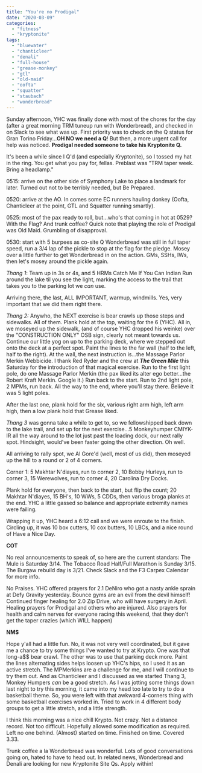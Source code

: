```yaml
---
title: "You're no Prodigal"
date: "2020-03-09"
categories: 
  - "fitness"
  - "kryptonite"
tags: 
  - "bluewater"
  - "chanticleer"
  - "denali"
  - "full-house"
  - "grease-monkey"
  - "gtl"
  - "old-maid"
  - "oofta"
  - "squatter"
  - "staubach"
  - "wonderbread"
---
```


Sunday afternoon, YHC was finally done with most of the chores for the day (after a great morning TRM tuneup run with Wonderbread), and checked in on Slack to see what was up. First priority was to check on the Q status for Gran Torino Friday...**OH NO we need a Q**! But then, a more urgent call for help was noticed. **Prodigal needed someone to take his Kryptonite Q.**

It's been a while since I Q'd (and especially Kryptonite), so I tossed my hat in the ring. You get what you pay for, fellas. Preblast was "TRM taper week. Bring a headlamp."

0515: arrive on the other side of Symphony Lake to place a landmark for later. Turned out not to be terribly needed, but Be Prepared.

0520: arrive at the AO. In comes some EC runners hauling donkey (Oofta, Chanticleer at the point, GTL and Squatter running smartly).

0525: most of the pax ready to roll, but...who's that coming in hot at 0529? With the Flag? And trunk coffee? Quick note that playing the role of Prodigal was Old Maid. Grumbling of disapproval.

0530: start with 5 burpees as co-site Q Wonderbread was still in full taper speed, run a 3/4 lap of the pickle to stop at the flag for the pledge. Mosey over a little further to get Wonderbread in on the action. GMs, SSHs, IWs, then let's mosey around the pickle again.

_Thang 1_: Team up in 3s or 4s, and 5 HRMs Catch Me If You Can Indian Run around the lake til you see the light, marking the access to the trail that takes you to the parking lot we _can_ use.

Arriving there, the last, ALL IMPORTANT, warmup, windmills. Yes, very important that we did them right there.

_Thang 2:_ Anywho, the NEXT exercise is bear crawls up those steps and sidewalks. All of them. Plank hold at the top, waiting for the 6 (YHC). All in, we moseyed up the sidewalk, (and of course YHC dropped his weinke) over the "CONSTRUCTION ONLY" OSB sign, clearly not meant towards us. Continue our little yog on up to the parking deck, where we stepped out onto the deck at a perfect spot. Paint the lines to the far wall (half to the left, half to the right). At the wall, the next instruction is...the Massage Parlor Merkin Webbicide. I thank Red Ryder and the crew at **_The Green Mile_** this Saturday for the introduction of that magical exercise. Run to the first light pole, do one Massage Parlor Merkin (the pax liked its alter ego better...the Robert Kraft Merkin. Google it.) Run back to the start. Run to 2nd light pole, 2 MPMs, run back. All the way to the end, where you'll stay there. Believe it was 5 light poles.

After the last one, plank hold for the six, various right arm high, left arm high, then a low plank hold that Grease liked.

_Thang 3_ was gonna take a while to get to, so we fellowshipped back down to the lake trail, and set up for the next exercise...5 Monkeyhumper CMIYK-IR all the way around to the lot just past the loading dock, our next rally spot. Hindsight, would've been faster going the other direction. Oh well.

All arriving to rally spot, we Al Gore'd (well, most of us did), then moseyed up the hill to a round or 2 of 4 corners.

Corner 1: 5 Makhtar N'diayes, run to corner 2, 10 Bobby Hurleys, run to corner 3, 15 Werewolves, run to corner 4, 20 Carolina Dry Docks.

Plank hold for everyone, then back to the start, but flip the count; 20 Makhtar N'diayes, 15 BH's, 10 WWs, 5 CDDs, then various broga planks at the end. YHC a little gassed so balance and appropriate extremity names were failing.

Wrapping it up, YHC heard a 6:12 call and we were enroute to the finish. Circling up, it was 10 box cutters, 10 cox butters, 10 LBCs, and a nice round of Have a Nice Day.

**COT**

No real announcements to speak of, so here are the current standars: The Mule is Saturday 3/14. The Tobacco Road Half/Full Marathon is Sunday 3/15. The Burgaw rebuild day is 3/21. Check Slack and the F3 Carpex Calendar for more info.

No Praises. YHC offered prayers for 2.1 DeNiro who got a nasty ankle sprain at Defy Gravity yesterday. Bounce gyms are an evil from the devil himself! Continued finger healing for 2.0 Zip Drive, who will have surgery in April. Healing prayers for Prodigal and others who are injured. Also prayers for health and calm nerves for everyone racing this weekend, that they don't get the taper crazies (which WILL happen)

**NMS**

Hope y'all had a little fun. No, it was not very well coordinated, but it gave me a chance to try some things I've wanted to try at Krypto. One was that long-a$$ bear crawl. The other was to use that parking deck more. Paint the lines alternating sides helps loosen up YHC's hips, so I used it as an active stretch. The MPMerkins are a challenge for me, and I will continue to try them out. And as Chanticleer and I discussed as we started Thang 3, Monkey Humpers _can_ be a good stretch. As I was jotting some things down last night to try this morning, it came into my head too late to try to do a basketball theme. So, you were left with that awkward 4-corners thing with some basketball exercises worked in. Tried to work in 4 different body groups to get a little stretch, and a little strength.

I think this morning was a nice chill Krypto. Not crazy. Not a distance record. Not too difficult. Hopefully allowed some modification as required. Left no one behind. (Almost) started on time. Finished on time. Covered 3.33.

Trunk coffee a la Wonderbread was wonderful. Lots of good conversations going on, hated to have to head out. In related news, Wonderbread and Denali are looking for new Kryptonite Site Qs. Apply within!
